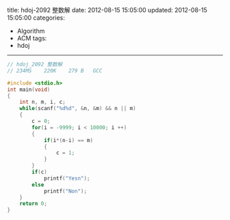 title: hdoj-2092 整数解
date: 2012-08-15 15:05:00
updated: 2012-08-15 15:05:00
categories:
  - Algorithm
  - ACM
tags:
  - hdoj
---

```c
// hdoj_2092 整数解
// 234MS	220K	279 B	GCC

#include <stdio.h>
int main(void)
{
	int n, m, i, c;
	while(scanf("%d%d", &n, &m) && n || m)
	{
		c = 0;
		for(i = -9999; i < 10000; i ++)
		{
			if(i*(n-i) == m)
			{
				c = 1;
			}
		}
		if(c)
			printf("Yesn");
		else
			printf("Non");
	}
	return 0;
}
```
